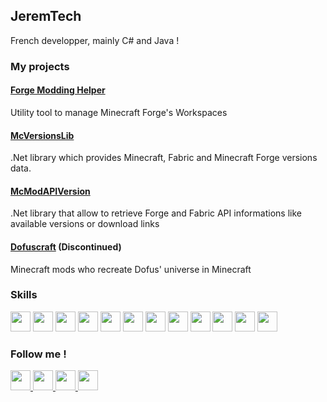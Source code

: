 ## JeremTech

French developper, mainly C# and Java !

### My projects
#### [Forge Modding Helper](https://github.com/JeremTech/Forge-Modding-Helper)
Utility tool to manage Minecraft Forge's Workspaces

#### [McVersionsLib](https://github.com/JeremTech/McVersionsLib)
.Net library which provides Minecraft, Fabric and Minecraft Forge versions data.

#### [McModAPIVersion](https://github.com/JeremTech/McModAPIVersions)
.Net library that allow to retrieve Forge and Fabric API informations like available versions or download links

#### [Dofuscraft](https://github.com/JeremTech/dofuscraft) (Discontinued)
Minecraft mods who recreate Dofus' universe in Minecraft

### Skills
<p> 
<img width ='32px' src ='https://raw.githubusercontent.com/rahulbanerjee26/githubAboutMeGenerator/main/icons/csharp.svg'>
<img width ='32px' src ='https://raw.githubusercontent.com/rahulbanerjee26/githubAboutMeGenerator/main/icons/java.svg'>
<img width ='32px' src ='https://raw.githubusercontent.com/rahulbanerjee26/githubAboutMeGenerator/main/icons/dotnet.svg'>
<img width ='32px' src ='https://raw.githubusercontent.com/rahulbanerjee26/githubAboutMeGenerator/main/icons/git.svg'>
<img width ='32px' src ='https://raw.githubusercontent.com/rahulbanerjee26/githubAboutMeGenerator/main/icons/xamarin.svg'>
<img width ='32px' src ='https://raw.githubusercontent.com/rahulbanerjee26/githubAboutMeGenerator/main/icons/html.svg'> 
<img width ='32px' src ='https://raw.githubusercontent.com/rahulbanerjee26/githubAboutMeGenerator/main/icons/css.svg'>
<img width ='32px' src ='https://raw.githubusercontent.com/rahulbanerjee26/githubAboutMeGenerator/main/icons/php.svg'>
<img width ='32px' src ='https://raw.githubusercontent.com/rahulbanerjee26/githubAboutMeGenerator/main/icons/python.svg'>
<img width ='32px' src ='https://raw.githubusercontent.com/rahulbanerjee26/githubAboutMeGenerator/main/icons/mysql.svg'>
<img width ='32px' src ='https://raw.githubusercontent.com/rahulbanerjee26/githubAboutMeGenerator/main/icons/flutter.svg'> 
<img width ='32px' src ='https://raw.githubusercontent.com/rahulbanerjee26/githubAboutMeGenerator/main/icons/arduino.svg'> 

</p>

### Follow me !
<p>
<a href="https://github.com/jeremtech"> 
  <img width ='32px' src ='https://raw.githubusercontent.com/rahulbanerjee26/githubAboutMeGenerator/main/icons/github.svg'>
</a>
<a href="https://twitter.com/jeremtech">
    <img width ='32px' src ='https://raw.githubusercontent.com/rahulbanerjee26/githubAboutMeGenerator/main/icons/twitter.svg'>
</a>
<a href="https://youtube.com/c/jeremtech">
    <img width ='32px' src ='https://raw.githubusercontent.com/rahulbanerjee26/githubAboutMeGenerator/main/icons/youtube.svg'>
</a>
<a href="https://discord.com/invite/GWcM5gq">
    <img width ='32px' src ='https://raw.githubusercontent.com/rahulbanerjee26/githubAboutMeGenerator/main/icons/discord.svg'>
</a>
</p>
